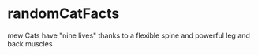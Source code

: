 # randomCatFacts
mew
Cats have \"nine lives\" thanks to a flexible spine and powerful leg and back muscles
